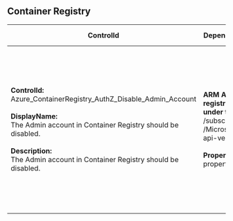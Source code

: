 ## Container Registry

| ControlId | Dependent Azure API(s) and Properties | Control spec |
|-----------|-------------------------------------|------------------|
| <b>ControlId:</b><br>Azure_ContainerRegistry_AuthZ_Disable_Admin_Account<br><br><b>DisplayName:</b><br>The Admin account in Container Registry should be disabled.<br><br><b>Description: </b><br> The Admin account in Container Registry should be disabled. | <b> ARM API to lists all the container registries <br>under the specified subscription. </b> <br> /subscriptions/{subscriptionId}/providers<br>/Microsoft.ContainerRegistry/registries? <br> api-version=2019-05-01 <br><br><b>Properties:</b><br> properties.adminUserEnabled | <b>Scope: </b> Applies on all container registry resources.<br><br><b>Config: </b> NA<br><br> <b>Passed: </b><br> 'Admin User' is 'Disabled'. <br><br> <b>Failed: </b><br> 'Admin User' is 'Enabled'. |


